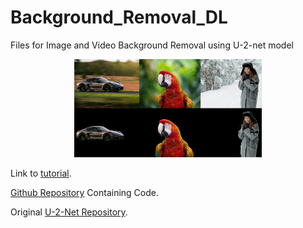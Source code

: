 # Background_Removal_DL
Files for Image and Video Background Removal using U-2-net model


<p align="center">
  <img width="300" heigth="300" src="Images_for_Readme/Image1.png">
  <br>
</p>

Link to [tutorial](https://nisargkapkar.hashnode.dev/image-and-video-background-removal-using-deep-learning).

[Github Repository](https://github.com/Nkap23/u2net_bgremove_code) Containing Code.

Original [U-2-Net Repository](https://github.com/NathanUA/U-2-Net).
